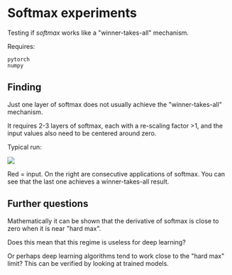 Softmax experiments
=============

Testing if _softmax_ works like a "winner-takes-all" mechanism.

Requires:

    pytorch
    numpy

Finding
--------

Just one layer of softmax does not usually achieve the "winner-takes-all" mechanism.

It requires 2-3 layers of softmax, each with a re-scaling factor >1, and the input values also need to be centered around zero.

Typical run:

![ ](/home/yky/misc-programs/softmax-experiments/softmax-test39.png  "results")

Red = input.  On the right are consecutive applications of softmax.  You can see that the last one achieves a winner-takes-all result.

Further questions
-------------------

Mathematically it can be shown that the derivative of softmax is close to zero when it is near "hard max".

Does this mean that this regime is useless for deep learning?

Or perhaps deep learning algorithms tend to work close to the "hard max" limit?  This can be verified by looking at trained models.
